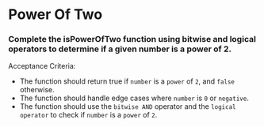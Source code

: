 # Power Of Two

### Complete the isPowerOfTwo function using bitwise and logical operators to determine if a given number is a power of 2.

Acceptance Criteria:

- The function should return true if `number` is a `power` of `2`, and `false` otherwise.
- The function should handle edge cases where `number` is `0` or `negative`.
- The function should use the `bitwise AND` operator and the `logical operator` to check if `number` is a `power` of `2`.
